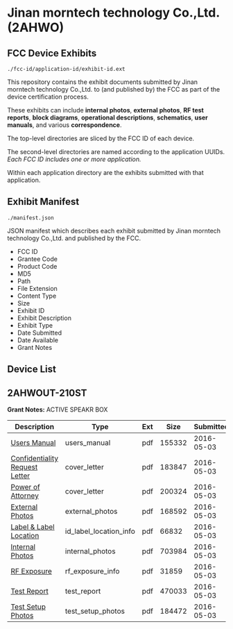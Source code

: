 # Jinan morntech technology Co.,Ltd. (2AHWO)
## FCC Device Exhibits

```
./fcc-id/application-id/exhibit-id.ext
```

This repository contains the exhibit documents submitted by Jinan morntech technology Co.,Ltd. to (and published by) the FCC as part of the device certification process.

These exhibits can include **internal photos**, **external photos**, **RF test reports**, **block diagrams**, **operational descriptions**, **schematics**, **user manuals**, and various **correspondence**.

The top-level directories are sliced by the FCC ID of each device.

The second-level directories are named according to the application UUIDs. *Each FCC ID includes one or more application.*

Within each application directory are the exhibits submitted with that application. 

## Exhibit Manifest

```
./manifest.json
```

JSON manifest which describes each exhibit submitted by Jinan morntech technology Co.,Ltd. and published by the FCC.

- FCC ID
- Grantee Code
- Product Code
- MD5
- Path
- File Extension
- Content Type
- Size
- Exhibit ID
- Exhibit Description
- Exhibit Type
- Date Submitted
- Date Available
- Grant Notes

## Device List
## 2AHWOUT-210ST
**Grant Notes:** ACTIVE SPEAKR BOX

| Description | Type | Ext | Size | Submitted | Available |
| ----------- | ---- | --- | ---- | --------- | --------- |
| [Users Manual](2AHWOUT-210ST/2e9b39a7a4b69d0d8de8e96c1aeb9bb8/2977958.pdf) | users_manual | pdf | 155332 | 2016-05-03 | 2016-05-03 |
| [Confidentiality Request Letter](2AHWOUT-210ST/2e9b39a7a4b69d0d8de8e96c1aeb9bb8/2977953.pdf) | cover_letter | pdf | 183847 | 2016-05-03 | 2016-05-03 |
| [Power of Attorney](2AHWOUT-210ST/2e9b39a7a4b69d0d8de8e96c1aeb9bb8/2977954.pdf) | cover_letter | pdf | 200324 | 2016-05-03 | 2016-05-03 |
| [External Photos](2AHWOUT-210ST/2e9b39a7a4b69d0d8de8e96c1aeb9bb8/2977950.pdf) | external_photos | pdf | 168592 | 2016-05-03 | 2016-05-03 |
| [Label & Label Location](2AHWOUT-210ST/2e9b39a7a4b69d0d8de8e96c1aeb9bb8/2977952.pdf) | id_label_location_info | pdf | 66832 | 2016-05-03 | 2016-05-03 |
| [Internal Photos](2AHWOUT-210ST/2e9b39a7a4b69d0d8de8e96c1aeb9bb8/2977951.pdf) | internal_photos | pdf | 703984 | 2016-05-03 | 2016-05-03 |
| [RF Exposure](2AHWOUT-210ST/2e9b39a7a4b69d0d8de8e96c1aeb9bb8/2977955.pdf) | rf_exposure_info | pdf | 31859 | 2016-05-03 | 2016-05-03 |
| [Test Report](2AHWOUT-210ST/2e9b39a7a4b69d0d8de8e96c1aeb9bb8/2977956.pdf) | test_report | pdf | 470033 | 2016-05-03 | 2016-05-03 |
| [Test Setup Photos](2AHWOUT-210ST/2e9b39a7a4b69d0d8de8e96c1aeb9bb8/2977957.pdf) | test_setup_photos | pdf | 184472 | 2016-05-03 | 2016-05-03 |
